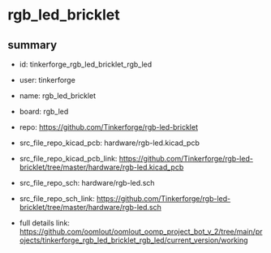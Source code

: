 # rgb_led_bricklet
 
## summary 
* id: tinkerforge_rgb_led_bricklet_rgb_led
* user: tinkerforge
* name: rgb_led_bricklet
* board: rgb_led
* repo: https://github.com/Tinkerforge/rgb-led-bricklet
* src_file_repo_kicad_pcb: hardware/rgb-led.kicad_pcb
* src_file_repo_kicad_pcb_link: https://github.com/Tinkerforge/rgb-led-bricklet/tree/master/hardware/rgb-led.kicad_pcb


* src_file_repo_sch: hardware/rgb-led.sch
* src_file_repo_sch_link: https://github.com/Tinkerforge/rgb-led-bricklet/tree/master/hardware/rgb-led.sch
* full details link: https://github.com/oomlout/oomlout_oomp_project_bot_v_2/tree/main/projects/tinkerforge_rgb_led_bricklet_rgb_led/current_version/working  







